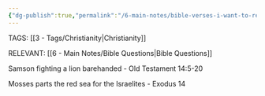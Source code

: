 ```yaml
---
{"dg-publish":true,"permalink":"/6-main-notes/bible-verses-i-want-to-read/"}
---
```


TAGS: [[3 - Tags/Christianity\|Christianity]]

RELEVANT:
[[6 - Main Notes/Bible Questions\|Bible Questions]]


Samson fighting a lion barehanded - Old Testament 14:5-20

Mosses parts the red sea for the Israelites - Exodus 14

